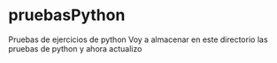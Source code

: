 # pruebasPython
Pruebas de ejercicios de python
Voy a almacenar en este directorio las pruebas de python
y ahora actualizo
